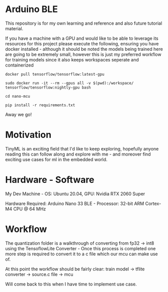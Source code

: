 # Arduino BLE

This repository is for my own learning and reference and also future tutorial material. 

If you have a machine with a GPU and would like to be able to leverage its resources for this project please execute the following, ensuring you have docker installed - although it should be noted the models being trained here are going to be extremely small, however this is just my preferred workflow for training models since it also keeps workspaces seperate and containerized


~~~
docker pull tensorflow/tensorflow:latest-gpu
~~~

~~~
sudo docker run -it --rm --gpus all -v $(pwd):/workspace/ tensorflow/tensorflow:nightly-gpu bash
~~~

~~~
cd nano-mcu
~~~

~~~
pip install -r requirements.txt
~~~

Away we go! 

# Motivation 

TinyML is an exciting field that I'd like to keep exploring, hopefully anyone reading this can follow along and explore with me - and moreover find exciting use cases for ml in the embedded world.

# Hardware - Software 

My Dev Machine - OS: Ubuntu 20.04, GPU: Nvidia RTX 2060 Super 

Hardware Required: Arduino Nano 33 BLE - Processor: 32-bit ARM Cortex-M4 CPU @ 64 MHz


# Workflow

The quantization folder is a walkthrough of converting from fp32 -> int8 using the TensoflowLite Converter - Once this process is completed one more step is required to convert it to a c file which our mcu can make use of. 

At this point the workflow should be fairly clear: train model -> tflite converter -> source.c file -> mcu  

Will come back to this when I have time to implement use case.
